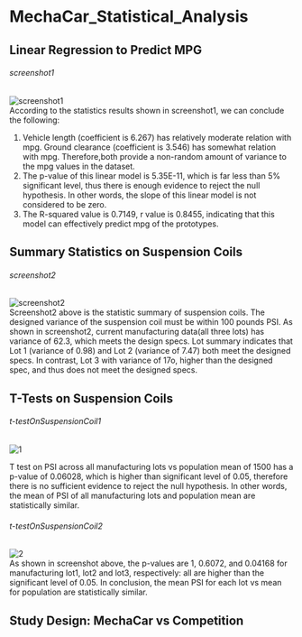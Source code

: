 # MechaCar_Statistical_Analysis
## Linear Regression to Predict MPG    
###### screenshot1  
![screenshot1]()  
According to the statistics results shown in screenshot1, we can conclude the following:
1. Vehicle length (coefficient is 6.267) has relatively moderate relation with mpg. Ground clearance (coefficient is 3.546) has somewhat relation with mpg. Therefore,both provide a non-random amount of variance to the mpg values in the dataset. 
2. The p-value of this linear model is 5.35E-11, which is far less than 5% significant level, thus there is enough evidence to reject the null hypothesis. In other words, the slope of this linear model is not considered to be zero. 
3. The R-squared value is 0.7149, r value is 0.8455, indicating that this model can effectively predict mpg of the prototypes. 
## Summary Statistics on Suspension Coils    
###### screenshot2  
![screenshot2]()  
Screenshot2 above is the statistic summary of suspension coils. The designed variance of the suspension coil must be within 100 pounds PSI. As shown in screenshot2, current manufacturing data(all three lots) has variance of 62.3, which meets the design specs. Lot summary indicates that Lot 1 (variance of 0.98) and Lot 2 (variance of 7.47) both meet the designed specs. In contrast, Lot 3 with variance of 17o, higher than the designed spec, and thus does not meet the designed specs.  

## T-Tests on Suspension Coils  
###### t-testOnSuspensionCoil1
![1]()  


T test on PSI across all manufacturing lots vs population mean of 1500 has a p-value of 0.06028, which is higher than significant level of 0.05, therefore there is no sufficient evidence to reject the null hypothesis. In other words, the mean of PSI of all manufacturing lots and population mean are statistically similar.  

###### t-testOnSuspensionCoil2  
![2]()  
As shown in screenshot above, the p-values are 1, 0.6072, and 0.04168 for manufacturing lot1, lot2 and lot3, respectively: all are higher than the significant level of 0.05. In conclusion, the mean PSI for each lot vs mean for population are statistically similar.  
## Study Design: MechaCar vs Competition  
